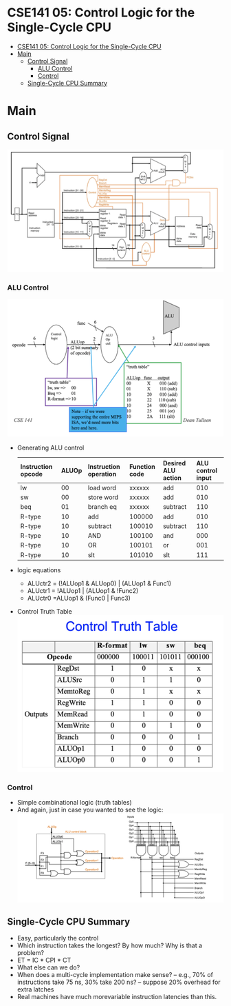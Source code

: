 # CSE141 05: Control Logic for the Single-Cycle CPU

- [CSE141 05: Control Logic for the Single-Cycle CPU](#cse141-05-control-logic-for-the-single-cycle-cpu)
- [Main](#main)
  - [Control Signal](#control-signal)
    - [ALU Control](#alu-control)
    - [Control](#control)
  - [Single-Cycle CPU Summary](#single-cycle-cpu-summary)

# Main
## Control Signal
![](images/cse141_05_01.png)
### ALU Control
![](images/cse141_05_02.png)
- Generating ALU control
  
  | Instruction opcode | ALUOp | Instruction operation | Function code | Desired ALU action | ALU control input|
  | --- | --- | --- | --- | --- | --- |
  |lw| 00 |load word| xxxxxx| add| 010
  |sw |00 |store word |xxxxxx |add |010
  |beq |01| branch eq |xxxxxx |subtract| 110
  |R-type |10| add |100000| add |010
  |R-type |10 |subtract |100010| subtract |110
  |R-type |10 |AND |100100| and| 000
  |R-type |10 |OR |100101 |or |001
  |R-type| 10 |slt| 101010| slt| 111
- logic equations
    - ALUctr2 = (!ALUop1 & ALUop0) | (ALUop1 & Func1)
    - ALUctr1 = !ALUop1 | (ALUop1 & !Func2) 
    - ALUctr0 =ALUop1 & (Func0 | Func3)
- Control Truth Table
![](images/cse141_05_03.png)
### Control
- Simple combinational logic (truth tables)
- And again, just in case you wanted to see the logic:
![](images/cse141_05_04.png)

## Single-Cycle CPU Summary
- Easy, particularly the control
- Which instruction takes the longest?  By how much?  Why 
is that a problem?
- ET = IC  *  CPI  *  CT
- What else can we do?
- When does a multi-cycle implementation make sense?
– e.g., 70% of instructions take 75 ns, 30% take 200 ns?
– suppose 20% overhead for extra latches
- Real machines have much morevariable instruction 
latencies than this.